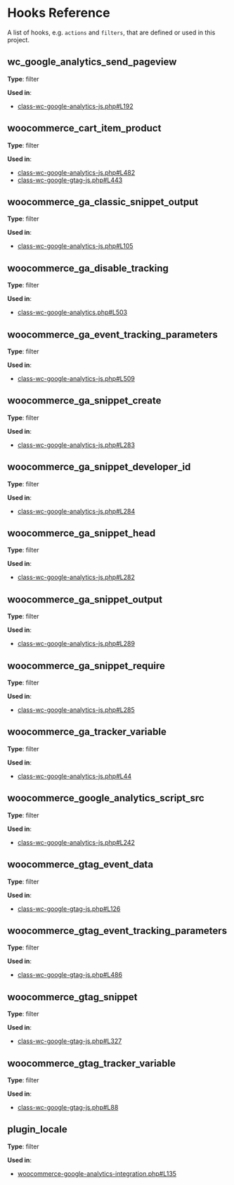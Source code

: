 # Hooks Reference

A list of hooks, e.g. `actions` and `filters`, that are defined or used in this project.

## wc_google_analytics_send_pageview

**Type**: filter

**Used in**:

- [class-wc-google-analytics-js.php#L192](https://github.com/woocommerce/woocommerce-google-analytics-integration/blob/fee0dcef70f54bfbed06f560795d4fbfbd8cbc9c/includes/class-wc-google-analytics-js.php#L192)

## woocommerce_cart_item_product

**Type**: filter

**Used in**:

- [class-wc-google-analytics-js.php#L482](https://github.com/woocommerce/woocommerce-google-analytics-integration/blob/fee0dcef70f54bfbed06f560795d4fbfbd8cbc9c/includes/class-wc-google-analytics-js.php#L482)
- [class-wc-google-gtag-js.php#L443](https://github.com/woocommerce/woocommerce-google-analytics-integration/blob/fee0dcef70f54bfbed06f560795d4fbfbd8cbc9c/includes/class-wc-google-gtag-js.php#L443)

## woocommerce_ga_classic_snippet_output

**Type**: filter

**Used in**:

- [class-wc-google-analytics-js.php#L105](https://github.com/woocommerce/woocommerce-google-analytics-integration/blob/fee0dcef70f54bfbed06f560795d4fbfbd8cbc9c/includes/class-wc-google-analytics-js.php#L105)

## woocommerce_ga_disable_tracking

**Type**: filter

**Used in**:

- [class-wc-google-analytics.php#L503](https://github.com/woocommerce/woocommerce-google-analytics-integration/blob/fee0dcef70f54bfbed06f560795d4fbfbd8cbc9c/includes/class-wc-google-analytics.php#L503)

## woocommerce_ga_event_tracking_parameters

**Type**: filter

**Used in**:

- [class-wc-google-analytics-js.php#L509](https://github.com/woocommerce/woocommerce-google-analytics-integration/blob/fee0dcef70f54bfbed06f560795d4fbfbd8cbc9c/includes/class-wc-google-analytics-js.php#L509)

## woocommerce_ga_snippet_create

**Type**: filter

**Used in**:

- [class-wc-google-analytics-js.php#L283](https://github.com/woocommerce/woocommerce-google-analytics-integration/blob/fee0dcef70f54bfbed06f560795d4fbfbd8cbc9c/includes/class-wc-google-analytics-js.php#L283)

## woocommerce_ga_snippet_developer_id

**Type**: filter

**Used in**:

- [class-wc-google-analytics-js.php#L284](https://github.com/woocommerce/woocommerce-google-analytics-integration/blob/fee0dcef70f54bfbed06f560795d4fbfbd8cbc9c/includes/class-wc-google-analytics-js.php#L284)

## woocommerce_ga_snippet_head

**Type**: filter

**Used in**:

- [class-wc-google-analytics-js.php#L282](https://github.com/woocommerce/woocommerce-google-analytics-integration/blob/fee0dcef70f54bfbed06f560795d4fbfbd8cbc9c/includes/class-wc-google-analytics-js.php#L282)

## woocommerce_ga_snippet_output

**Type**: filter

**Used in**:

- [class-wc-google-analytics-js.php#L289](https://github.com/woocommerce/woocommerce-google-analytics-integration/blob/fee0dcef70f54bfbed06f560795d4fbfbd8cbc9c/includes/class-wc-google-analytics-js.php#L289)

## woocommerce_ga_snippet_require

**Type**: filter

**Used in**:

- [class-wc-google-analytics-js.php#L285](https://github.com/woocommerce/woocommerce-google-analytics-integration/blob/fee0dcef70f54bfbed06f560795d4fbfbd8cbc9c/includes/class-wc-google-analytics-js.php#L285)

## woocommerce_ga_tracker_variable

**Type**: filter

**Used in**:

- [class-wc-google-analytics-js.php#L44](https://github.com/woocommerce/woocommerce-google-analytics-integration/blob/fee0dcef70f54bfbed06f560795d4fbfbd8cbc9c/includes/class-wc-google-analytics-js.php#L44)

## woocommerce_google_analytics_script_src

**Type**: filter

**Used in**:

- [class-wc-google-analytics-js.php#L242](https://github.com/woocommerce/woocommerce-google-analytics-integration/blob/fee0dcef70f54bfbed06f560795d4fbfbd8cbc9c/includes/class-wc-google-analytics-js.php#L242)

## woocommerce_gtag_event_data

**Type**: filter

**Used in**:

- [class-wc-google-gtag-js.php#L126](https://github.com/woocommerce/woocommerce-google-analytics-integration/blob/fee0dcef70f54bfbed06f560795d4fbfbd8cbc9c/includes/class-wc-google-gtag-js.php#L126)

## woocommerce_gtag_event_tracking_parameters

**Type**: filter

**Used in**:

- [class-wc-google-gtag-js.php#L486](https://github.com/woocommerce/woocommerce-google-analytics-integration/blob/fee0dcef70f54bfbed06f560795d4fbfbd8cbc9c/includes/class-wc-google-gtag-js.php#L486)

## woocommerce_gtag_snippet

**Type**: filter

**Used in**:

- [class-wc-google-gtag-js.php#L327](https://github.com/woocommerce/woocommerce-google-analytics-integration/blob/fee0dcef70f54bfbed06f560795d4fbfbd8cbc9c/includes/class-wc-google-gtag-js.php#L327)

## woocommerce_gtag_tracker_variable

**Type**: filter

**Used in**:

- [class-wc-google-gtag-js.php#L88](https://github.com/woocommerce/woocommerce-google-analytics-integration/blob/fee0dcef70f54bfbed06f560795d4fbfbd8cbc9c/includes/class-wc-google-gtag-js.php#L88)

## plugin_locale

**Type**: filter

**Used in**:

- [woocommerce-google-analytics-integration.php#L135](https://github.com/woocommerce/woocommerce-google-analytics-integration/blob/fee0dcef70f54bfbed06f560795d4fbfbd8cbc9c/woocommerce-google-analytics-integration.php#L135)

